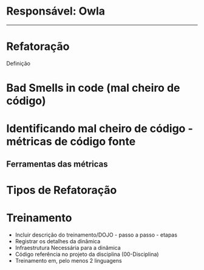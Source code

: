 # **Responsável: Owla**

***

# Refatoração
Definição 

# Bad Smells in code (mal cheiro de código)

# Identificando mal cheiro de código - métricas de código fonte

## Ferramentas das métricas

# Tipos de Refatoração

# Treinamento

- Incluir descrição do treinamento/DOJO - passo a passo - etapas
- Registrar os detalhes da dinâmica
- Infraestrutura Necessária para a dinâmica
- Código referência no projeto da disciplina (00-Disciplina)
- Treinamento em, pelo menos 2 linguagens



